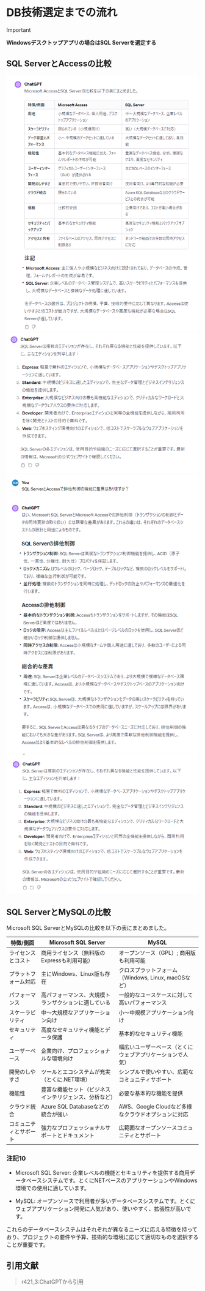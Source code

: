 # DB技術選定までの流れ

> [!IMPORTANT]  
> **Windowsデスクトップアプリの場合はSQL Serverを選定する**

## SQL ServerとAccessの比較

![Alt](../13_Ref/421_DB/r421_3_データベース選定2.png)
![Alt](../13_Ref/421_DB/r421_3_データベース選定3.png)
![Alt](../13_Ref/421_DB/r421_3_データベース選定4.png)
![Alt](../13_Ref/421_DB/r421_3_データベース選定5.png)

## SQL ServerとMySQLの比較

Microsoft SQL ServerとMySQLの比較を以下の表にまとめました。

| 特徴/側面                | Microsoft SQL Server                                   | MySQL                                  |
|------------------------|-------------------------------------------------------|----------------------------------------|
| ライセンスとコスト      | 商用ライセンス（無料版のExpressも利用可能）                | オープンソース（GPL）; 商用版も利用可能  |
| プラットフォーム対応    | 主にWindows、Linux版も存在                                | クロスプラットフォーム（Windows, Linux, macOSなど） |
| パフォーマンス        | 高パフォーマンス、大規模トランザクションに適している          | 一般的なユースケースに対して高いパフォーマンス    |
| スケーラビリティ       | 中～大規模なアプリケーション向け                          | 小～中規模アプリケーション向け         |
| セキュリティ          | 高度なセキュリティ機能とデータ保護                           | 基本的なセキュリティ機能               |
| ユーザーベース        | 企業向け、プロフェッショナルな環境向け                       | 幅広いユーザーベース（とくにウェブアプリケーションで人気） |
| 開発のしやすさ        | ツールとエコシステムが充実（とくに.NET環境）                    | シンプルで使いやすい、広範なコミュニティサポート  |
| 機能性              | 豊富な機能セット（ビジネスインテリジェンス、分析など）         | 必要な基本的な機能を提供               |
| クラウド統合          | Azure SQL Databaseなどの統合が強い                        | AWS、Google Cloudなど多様なクラウドオプションに対応 |
| コミュニティとサポート | 強力なプロフェッショナルサポートとドキュメント              | 広範囲なオープンソースコミュニティとサポート    |

### 注記10

- Microsoft SQL Server: 企業レベルの機能とセキュリティを提供する商用データベースシステムです。とくにNETベースのアプリケーションやWindows環境での使用に適しています。

- MySQL: オープンソースで利用者が多いデータベースシステムです。とくにウェブアプリケーション開発に人気があり、使いやすく、拡張性が高いです。

これらのデータベースシステムはそれぞれが異なるニーズに応える特徴を持っており、プロジェクトの要件や予算、技術的な環境に応じて適切なものを選択することが重要です。

## 引用文献

> r421_3:ChatGPTから引用
